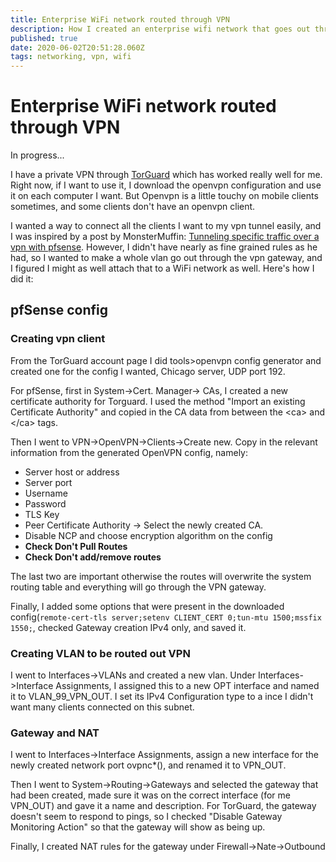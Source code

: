```yaml
---
title: Enterprise WiFi network routed through VPN
description: How I created an enterprise wifi network that goes out through a TorGuard VPN
published: true
date: 2020-06-02T20:51:28.060Z
tags: networking, vpn, wifi
---
```


# Enterprise WiFi network routed through VPN

In progress...


I have a private VPN through [TorGuard](https://torguard.net/) which has worked really well for me.  Right now, if I want to use it, I download the openvpn configuration and use it on each computer I want.  But Openvpn is a little touchy on mobile clients sometimes, and some clients don't have an openvpn client.  

I wanted a way to connect all the clients I want to my vpn tunnel easily, and I was inspired by a post by MonsterMuffin: [Tunneling specific traffic over a vpn with pfsense](https://blog.monstermuffin.org/tunneling-specific-traffic-over-a-vpn-with-pfsense/).  However, I didn't have nearly as fine grained rules as he had, so I wanted to make a whole vlan go out through the vpn gateway, and I figured I might as well attach that to a WiFi network as well.  Here's how I did it:

## pfSense config

### Creating vpn client
From the TorGuard account page I did tools>openvpn config generator and created one for the config I wanted, Chicago server, UDP port 192.

For pfSense, first in System->Cert. Manager-> CAs, I created a new certificate authority for Torguard.  I used the method "Import an existing Certificate Authority" and copied in the CA data from between the \<ca\> and \</ca\> tags.

Then I went to VPN->OpenVPN->Clients->Create new. Copy in the relevant information from the generated OpenVPN config, namely:
* Server host or address
* Server port
* Username
* Password
* TLS Key
* Peer Certificate Authority -> Select the newly created CA.
* Disable NCP and choose encryption algorithm on the config
* __Check Don't Pull Routes__
* __Check Don't add/remove routes__


The last two are important otherwise the routes will overwrite the system routing table and everything will go through the VPN gateway.

Finally, I added some options that were present in the downloaded config(`remote-cert-tls server;setenv CLIENT_CERT 0;tun-mtu 1500;mssfix 1550;`, checked Gateway creation IPv4 only, and saved it.

### Creating VLAN to be routed out VPN
I went to Interfaces->VLANs and created a new vlan.  Under Interfaces->Interface Assignments, I assigned this to a new OPT interface and named it to VLAN_99_VPN_OUT.  I set its IPv4 Configuration type to a ince I didn't want many clients connected on this subnet.

### Gateway and NAT
I went to Interfaces->Interface Assignments, assign a new interface for the newly created network port ovpnc*(), and renamed it to VPN_OUT.

Then I went to System->Routing->Gateways and selected the gateway that had been created, made sure it was on the correct interface (for me VPN_OUT) and gave it a name and description.  For TorGuard, the gateway doesn't seem to respond to pings, so I checked "Disable Gateway Monitoring Action" so that the gateway will show as being up.

Finally, I created NAT rules for the gateway under Firewall->Nate->Outbound